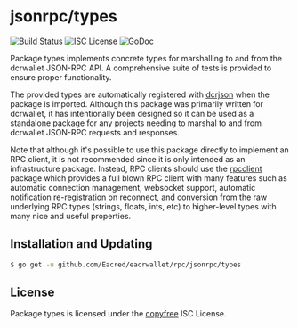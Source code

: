 jsonrpc/types
=============

[![Build Status](https://github.com/Eacred/eacrwallet/workflows/Build%20and%20Test/badge.svg)](https://github.com/Eacred/eacrwallet/actions)
[![ISC License](https://img.shields.io/badge/license-ISC-blue.svg)](http://copyfree.org)
[![GoDoc](https://img.shields.io/badge/godoc-reference-blue.svg)](https://godoc.org/github.com/Eacred/eacrwallet/rpc/jsonrpc/types)

Package types implements concrete types for marshalling to and from the
dcrwallet JSON-RPC API.  A comprehensive suite of tests is provided to ensure
proper functionality.

The provided types are automatically registered with
[dcrjson](https://github.com/Eacred/eacrd/tree/master/dcrjson) when the package
is imported.  Although this package was primarily written for dcrwallet, it has
intentionally been designed so it can be used as a standalone package for any
projects needing to marshal to and from dcrwallet JSON-RPC requests and
responses.

Note that although it's possible to use this package directly to implement an
RPC client, it is not recommended since it is only intended as an infrastructure
package.  Instead, RPC clients should use the
[rpcclient](https://github.com/Eacred/eacrd/tree/master/rpcclient) package which
provides a full blown RPC client with many features such as automatic connection
management, websocket support, automatic notification re-registration on
reconnect, and conversion from the raw underlying RPC types (strings, floats,
ints, etc) to higher-level types with many nice and useful properties.

## Installation and Updating

```bash
$ go get -u github.com/Eacred/eacrwallet/rpc/jsonrpc/types
```

## License

Package types is licensed under the [copyfree](http://copyfree.org) ISC License.
